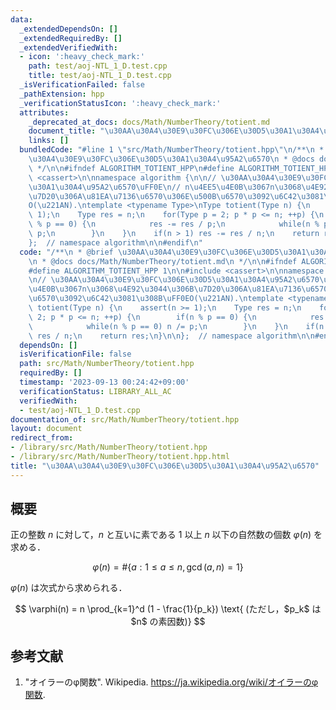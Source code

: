 ```yaml
---
data:
  _extendedDependsOn: []
  _extendedRequiredBy: []
  _extendedVerifiedWith:
  - icon: ':heavy_check_mark:'
    path: test/aoj-NTL_1_D.test.cpp
    title: test/aoj-NTL_1_D.test.cpp
  _isVerificationFailed: false
  _pathExtension: hpp
  _verificationStatusIcon: ':heavy_check_mark:'
  attributes:
    _deprecated_at_docs: docs/Math/NumberTheory/totient.md
    document_title: "\u30AA\u30A4\u30E9\u30FC\u306E\u30D5\u30A1\u30A4\u95A2\u6570"
    links: []
  bundledCode: "#line 1 \"src/Math/NumberTheory/totient.hpp\"\n/**\n * @brief \u30AA\
    \u30A4\u30E9\u30FC\u306E\u30D5\u30A1\u30A4\u95A2\u6570\n * @docs docs/Math/NumberTheory/totient.md\n\
    \ */\n\n#ifndef ALGORITHM_TOTIENT_HPP\n#define ALGORITHM_TOTIENT_HPP 1\n\n#include\
    \ <cassert>\n\nnamespace algorithm {\n\n// \u30AA\u30A4\u30E9\u30FC\u306E\u30D5\
    \u30A1\u30A4\u95A2\u6570\uFF0E\n// n\u4EE5\u4E0B\u3067n\u3068\u4E92\u3044\u306B\
    \u7D20\u306A\u81EA\u7136\u6570\u306E\u500B\u6570\u3092\u6C42\u3081\u308B\uFF0E\
    O(\u221AN).\ntemplate <typename Type>\nType totient(Type n) {\n    assert(n >=\
    \ 1);\n    Type res = n;\n    for(Type p = 2; p * p <= n; ++p) {\n        if(n\
    \ % p == 0) {\n            res -= res / p;\n            while(n % p == 0) n /=\
    \ p;\n        }\n    }\n    if(n > 1) res -= res / n;\n    return res;\n}\n\n\
    };  // namespace algorithm\n\n#endif\n"
  code: "/**\n * @brief \u30AA\u30A4\u30E9\u30FC\u306E\u30D5\u30A1\u30A4\u95A2\u6570\
    \n * @docs docs/Math/NumberTheory/totient.md\n */\n\n#ifndef ALGORITHM_TOTIENT_HPP\n\
    #define ALGORITHM_TOTIENT_HPP 1\n\n#include <cassert>\n\nnamespace algorithm {\n\
    \n// \u30AA\u30A4\u30E9\u30FC\u306E\u30D5\u30A1\u30A4\u95A2\u6570\uFF0E\n// n\u4EE5\
    \u4E0B\u3067n\u3068\u4E92\u3044\u306B\u7D20\u306A\u81EA\u7136\u6570\u306E\u500B\
    \u6570\u3092\u6C42\u3081\u308B\uFF0EO(\u221AN).\ntemplate <typename Type>\nType\
    \ totient(Type n) {\n    assert(n >= 1);\n    Type res = n;\n    for(Type p =\
    \ 2; p * p <= n; ++p) {\n        if(n % p == 0) {\n            res -= res / p;\n\
    \            while(n % p == 0) n /= p;\n        }\n    }\n    if(n > 1) res -=\
    \ res / n;\n    return res;\n}\n\n};  // namespace algorithm\n\n#endif\n"
  dependsOn: []
  isVerificationFile: false
  path: src/Math/NumberTheory/totient.hpp
  requiredBy: []
  timestamp: '2023-09-13 00:24:42+09:00'
  verificationStatus: LIBRARY_ALL_AC
  verifiedWith:
  - test/aoj-NTL_1_D.test.cpp
documentation_of: src/Math/NumberTheory/totient.hpp
layout: document
redirect_from:
- /library/src/Math/NumberTheory/totient.hpp
- /library/src/Math/NumberTheory/totient.hpp.html
title: "\u30AA\u30A4\u30E9\u30FC\u306E\u30D5\u30A1\u30A4\u95A2\u6570"
---
```

## 概要

正の整数 $n$ に対して，$n$ と互いに素である $1$ 以上 $n$ 以下の自然数の個数 $\varphi(n)$ を求める．

$$
\varphi(n) = \#\{a:1 \leq a \leq n, \gcd(a, n) = 1 \}
$$

$\varphi(n)$ は次式から求められる．

$$
\varphi(n) = n \prod_{k=1}^d (1 - \frac{1}{p_k}) \text{ (ただし，$p_k$ は $n$ の素因数)}
$$


## 参考文献

1. "オイラーのφ関数". Wikipedia. <https://ja.wikipedia.org/wiki/オイラーのφ関数>.
